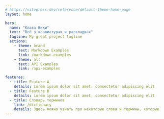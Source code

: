 ```yaml
---
# https://vitepress.dev/reference/default-theme-home-page
layout: home

hero:
  name: "Клава Вики"
  text: "Всё о клавиатурах и раскладках"
  tagline: My great project tagline
  actions:
    - theme: brand
      text: Markdown Examples
      link: /markdown-examples
    - theme: alt
      text: API Examples
      link: /api-examples

features:
  - title: Feature A
    details: Lorem ipsum dolor sit amet, consectetur adipiscing elit
  - title: Feature B
    details: Lorem ipsum dolor sit amet, consectetur adipiscing elit
  - title: Словарь терминов
    link: /dictionary
    details: Здесь можно узнать про некоторые слова и термины, которые употребляются в клавиатурном сообществе
---
```

